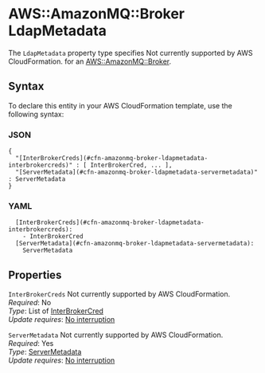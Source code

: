 # AWS::AmazonMQ::Broker LdapMetadata<a name="aws-properties-amazonmq-broker-ldapmetadata"></a>

<a name="aws-properties-amazonmq-broker-ldapmetadata-description"></a>The `LdapMetadata` property type specifies Not currently supported by AWS CloudFormation\. for an [AWS::AmazonMQ::Broker](aws-resource-amazonmq-broker.md)\.

## Syntax<a name="aws-properties-amazonmq-broker-ldapmetadata-syntax"></a>

To declare this entity in your AWS CloudFormation template, use the following syntax:

### JSON<a name="aws-properties-amazonmq-broker-ldapmetadata-syntax.json"></a>

```
{
  "[InterBrokerCreds](#cfn-amazonmq-broker-ldapmetadata-interbrokercreds)" : [ InterBrokerCred, ... ],
  "[ServerMetadata](#cfn-amazonmq-broker-ldapmetadata-servermetadata)" : ServerMetadata
}
```

### YAML<a name="aws-properties-amazonmq-broker-ldapmetadata-syntax.yaml"></a>

```
  [InterBrokerCreds](#cfn-amazonmq-broker-ldapmetadata-interbrokercreds): 
    - InterBrokerCred
  [ServerMetadata](#cfn-amazonmq-broker-ldapmetadata-servermetadata): 
    ServerMetadata
```

## Properties<a name="aws-properties-amazonmq-broker-ldapmetadata-properties"></a>

`InterBrokerCreds`  <a name="cfn-amazonmq-broker-ldapmetadata-interbrokercreds"></a>
Not currently supported by AWS CloudFormation\.  
*Required*: No  
*Type*: List of [InterBrokerCred](aws-properties-amazonmq-broker-interbrokercred.md)  
*Update requires*: [No interruption](https://docs.aws.amazon.com/AWSCloudFormation/latest/UserGuide/using-cfn-updating-stacks-update-behaviors.html#update-no-interrupt)

`ServerMetadata`  <a name="cfn-amazonmq-broker-ldapmetadata-servermetadata"></a>
Not currently supported by AWS CloudFormation\.  
*Required*: Yes  
*Type*: [ServerMetadata](aws-properties-amazonmq-broker-servermetadata.md)  
*Update requires*: [No interruption](https://docs.aws.amazon.com/AWSCloudFormation/latest/UserGuide/using-cfn-updating-stacks-update-behaviors.html#update-no-interrupt)